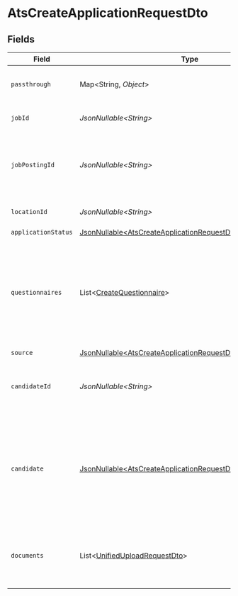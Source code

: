 # AtsCreateApplicationRequestDto


## Fields

| Field                                                                                                                                        | Type                                                                                                                                         | Required                                                                                                                                     | Description                                                                                                                                  | Example                                                                                                                                      |
| -------------------------------------------------------------------------------------------------------------------------------------------- | -------------------------------------------------------------------------------------------------------------------------------------------- | -------------------------------------------------------------------------------------------------------------------------------------------- | -------------------------------------------------------------------------------------------------------------------------------------------- | -------------------------------------------------------------------------------------------------------------------------------------------- |
| `passthrough`                                                                                                                                | Map\<String, *Object*>                                                                                                                       | :heavy_minus_sign:                                                                                                                           | Value to pass through to the provider                                                                                                        | {<br/>"other_known_names": "John Doe"<br/>}                                                                                                  |
| `jobId`                                                                                                                                      | *JsonNullable\<String>*                                                                                                                      | :heavy_minus_sign:                                                                                                                           | Unique identifier of the job                                                                                                                 | 4071538b-3cac-4fbf-ac76-f78ed250ffdd                                                                                                         |
| `jobPostingId`                                                                                                                               | *JsonNullable\<String>*                                                                                                                      | :heavy_minus_sign:                                                                                                                           | Unique identifier of the job posting that is associated with application                                                                     | 1c702a20-8de8-4d03-ac18-cbf4ac42eb51                                                                                                         |
| `locationId`                                                                                                                                 | *JsonNullable\<String>*                                                                                                                      | :heavy_minus_sign:                                                                                                                           | Unique identifier of the location                                                                                                            | dd8d41d1-5eb8-4408-9c87-9ba44604eae4                                                                                                         |
| `applicationStatus`                                                                                                                          | [JsonNullable\<AtsCreateApplicationRequestDtoApplicationStatus>](../../models/components/AtsCreateApplicationRequestDtoApplicationStatus.md) | :heavy_minus_sign:                                                                                                                           | N/A                                                                                                                                          |                                                                                                                                              |
| `questionnaires`                                                                                                                             | List\<[CreateQuestionnaire](../../models/components/CreateQuestionnaire.md)>                                                                 | :heavy_minus_sign:                                                                                                                           | Questionnaires associated with the application                                                                                               | {<br/>"id": "right_to_work",<br/>"answers": [<br/>{<br/>"id": "answer1",<br/>"type": "text",<br/>"values": [<br/>"Yes"<br/>]<br/>}<br/>]<br/>} |
| `source`                                                                                                                                     | [JsonNullable\<AtsCreateApplicationRequestDtoSource>](../../models/components/AtsCreateApplicationRequestDtoSource.md)                       | :heavy_minus_sign:                                                                                                                           | N/A                                                                                                                                          |                                                                                                                                              |
| `candidateId`                                                                                                                                | *JsonNullable\<String>*                                                                                                                      | :heavy_minus_sign:                                                                                                                           | Unique identifier of the candidate. Provide this OR candidate, but not both.                                                                 | e3cb75bf-aa84-466e-a6c1-b8322b257a48                                                                                                         |
| `candidate`                                                                                                                                  | [JsonNullable\<AtsCreateApplicationRequestDtoCandidate>](../../models/components/AtsCreateApplicationRequestDtoCandidate.md)                 | :heavy_minus_sign:                                                                                                                           | Candidate Properties. Provide this OR candidate_id, but not both. Providing this attempts to create a new candidate with the application.    |                                                                                                                                              |
| `documents`                                                                                                                                  | List\<[UnifiedUploadRequestDto](../../models/components/UnifiedUploadRequestDto.md)>                                                         | :heavy_minus_sign:                                                                                                                           | Document Properties. Providing this attempts to upload files with the application.                                                           |                                                                                                                                              |